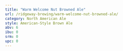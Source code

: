```yaml
---
title: "Warm Welcome Nut Browned Ale"
url: /ridgeway-brewing/warm-welcome-nut-browned-ale/
category: North American Ale
style: American-Style Brown Ale
abv: 6
ibu: 0
srm: 0
upc: 0
---
```


